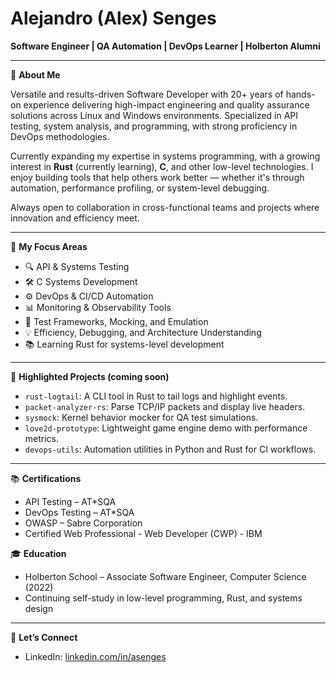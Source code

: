 # Alejandro (Alex) Senges

**Software Engineer | QA Automation | DevOps Learner | Holberton Alumni**

---

🔧 **About Me**

Versatile and results-driven Software Developer with 20+ years of hands-on experience delivering high-impact engineering and quality assurance solutions across Linux and Windows environments. Specialized in API testing, system analysis, and programming, with strong proficiency in DevOps methodologies.

Currently expanding my expertise in systems programming, with a growing interest in **Rust** (currently learning), **C**, and other low-level technologies. I enjoy building tools that help others work better — whether it's through automation, performance profiling, or system-level debugging.

Always open to collaboration in cross-functional teams and projects where innovation and efficiency meet.

---

🚀 **My Focus Areas**

- 🔍 API & Systems Testing
- 🛠️ C Systems Development
- ⚙️ DevOps & CI/CD Automation
- 📊 Monitoring & Observability Tools
- 🧪 Test Frameworks, Mocking, and Emulation
- 💡 Efficiency, Debugging, and Architecture Understanding
- 📚 Learning Rust for systems-level development

---

📂 **Highlighted Projects (coming soon)**

- `rust-logtail`: A CLI tool in Rust to tail logs and highlight events.
- `packet-analyzer-rs`: Parse TCP/IP packets and display live headers.
- `sysmock`: Kernel behavior mocker for QA test simulations.
- `love2d-prototype`: Lightweight game engine demo with performance metrics.
- `devops-utils`: Automation utilities in Python and Rust for CI workflows.

---

📚 **Certifications**

- API Testing – AT*SQA
- DevOps Testing – AT*SQA
- OWASP – Sabre Corporation
- Certified Web Professional - Web Developer (CWP) - IBM

🎓 **Education**

- Holberton School – Associate Software Engineer, Computer Science (2022)
- Continuing self-study in low-level programming, Rust, and systems design

---

📨 **Let’s Connect**

- LinkedIn: [linkedin.com/in/asenges](https://linkedin.com/in/asenges)
